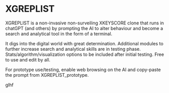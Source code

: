 # XGREPLIST
XGREPLIST is a non-invasive non-surveiling XKEYSCORE clone that runs in chatGPT (and others) by prompting the AI to alter behaviour and become a search and analytical tool in the form of a terminal. 

It digs into the digital world with great determination. Additional modules to further increase search and analytical skills are in testing phase. Stats/algorithm/visualization options to be included after initial testing. Free to use and edit by all.

For prototype use/testing, enable web browsing on the AI and copy-paste the prompt from XGREPLIST_prototype.


glhf
